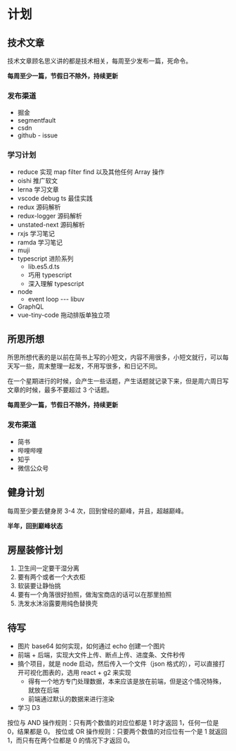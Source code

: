 # 计划

## 技术文章

技术文章顾名思义讲的都是技术相关，每周至少发布一篇，死命令。

**每周至少一篇，节假日不除外，持续更新**

### 发布渠道

- 掘金
- segmentfault
- csdn
- github - issue

### 学习计划

- reduce 实现 map filter find 以及其他任何 Array 操作
- oishi 推广软文
- lerna 学习文章
- vscode debug ts 最佳实践
- redux 源码解析
- redux-logger 源码解析
- unstated-next 源码解析
- rxjs 学习笔记
- ramda 学习笔记
- muji
- typescript 进阶系列
  - lib.es5.d.ts
  - 巧用 typescript
  - 深入理解 typescript
- node
  - event loop --- libuv
- GraphQL
- vue-tiny-code 拖动排版单独立项

## 所思所想

所思所想代表的是以前在简书上写的小短文，内容不用很多，小短文就行，可以每天写一些，周末整理一起发，不用写很多，和日记不同。

在一个星期进行的时候，会产生一些话题，产生话题就记录下来，但是周六周日写文章的时候，最多不要超过 3 个话题。

**每周至少一篇，节假日不除外，持续更新**

### 发布渠道

- 简书
- 哔哩哔哩
- 知乎
- 微信公众号

## 健身计划

每周至少要去健身房 3-4 次，回到曾经的巅峰，并且，超越巅峰。

**半年，回到巅峰状态**

## 房屋装修计划

1. 卫生间一定要干湿分离
2. 要有两个或者一个大衣柜
3. 软装要让静怡挑
4. 要有一个角落很好拍照，做淘宝商店的话可以在那里拍照
5. 洗发水沐浴露要用纯色替换壳

## 待写

- 图片 base64 如何实现，如何通过 echo 创建一个图片
- 前端 + 后端，实现大文件上传、断点上传、进度条、文件秒传
- 搞个项目，就是 node 启动，然后传入一个文件（json 格式的），可以直接打开可视化图表的，选用 react + g2 来实现
  - 得有一个地方专门处理数据，本来应该是放在前端，但是这个情况特殊，就放在后端
  - 前端通过默认的数据来进行渲染
- 学习 D3

按位与 AND 操作规则：只有两个数值的对应位都是 1 时才返回 1，任何一位是 0，结果都是 0。
按位或 OR 操作规则：只要两个数值的对应位有一个是 1 就返回 1，而只有在两个位都是 0 的情况下才返回 0。
